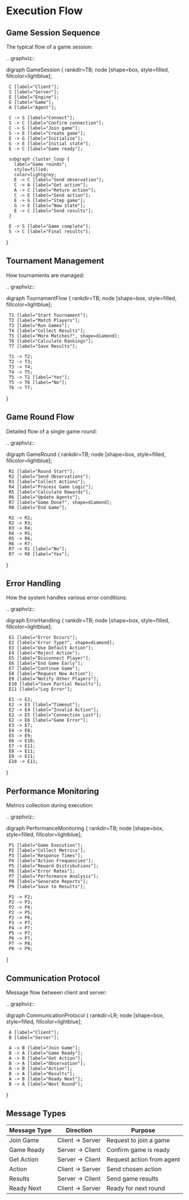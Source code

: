 # Execution Flow

## Game Session Sequence

The typical flow of a game session:

.. graphviz::

   digraph GameSession {
     rankdir=TB;
     node [shape=box, style=filled, fillcolor=lightblue];
     
     C [label="Client"];
     S [label="Server"];
     E [label="Engine"];
     G [label="Game"];
     A [label="Agent"];
     
     C -> S [label="Connect"];
     S -> C [label="Confirm connection"];
     C -> S [label="Join game"];
     S -> E [label="Create game"];
     E -> G [label="Initialize"];
     G -> E [label="Initial state"];
     E -> C [label="Game ready"];
     
     subgraph cluster_loop {
       label="Game rounds";
       style=filled;
       color=lightgrey;
       E -> C [label="Send observation"];
       C -> A [label="Get action"];
       A -> C [label="Return action"];
       C -> E [label="Send action"];
       E -> G [label="Step game"];
       G -> E [label="New state"];
       E -> C [label="Send results"];
     }
     
     E -> S [label="Game complete"];
     S -> C [label="Final results"];
   }

## Tournament Management

How tournaments are managed:

.. graphviz::

   digraph TournamentFlow {
     rankdir=TB;
     node [shape=box, style=filled, fillcolor=lightblue];
     
     T1 [label="Start Tournament"];
     T2 [label="Match Players"];
     T3 [label="Run Games"];
     T4 [label="Collect Results"];
     T5 [label="More Matches?", shape=diamond];
     T6 [label="Calculate Rankings"];
     T7 [label="Save Results"];
     
     T1 -> T2;
     T2 -> T3;
     T3 -> T4;
     T4 -> T5;
     T5 -> T2 [label="Yes"];
     T5 -> T6 [label="No"];
     T6 -> T7;
   }

## Game Round Flow

Detailed flow of a single game round:

.. graphviz::

   digraph GameRound {
     rankdir=TB;
     node [shape=box, style=filled, fillcolor=lightblue];
     
     R1 [label="Round Start"];
     R2 [label="Send Observations"];
     R3 [label="Collect Actions"];
     R4 [label="Process Game Logic"];
     R5 [label="Calculate Rewards"];
     R6 [label="Update Agents"];
     R7 [label="Game Done?", shape=diamond];
     R8 [label="End Game"];
     
     R1 -> R2;
     R2 -> R3;
     R3 -> R4;
     R4 -> R5;
     R5 -> R6;
     R6 -> R7;
     R7 -> R1 [label="No"];
     R7 -> R8 [label="Yes"];
   }

## Error Handling

How the system handles various error conditions:

.. graphviz::

   digraph ErrorHandling {
     rankdir=TB;
     node [shape=box, style=filled, fillcolor=lightblue];
     
     E1 [label="Error Occurs"];
     E2 [label="Error Type?", shape=diamond];
     E3 [label="Use Default Action"];
     E4 [label="Reject Action"];
     E5 [label="Disconnect Player"];
     E6 [label="End Game Early"];
     E7 [label="Continue Game"];
     E8 [label="Request New Action"];
     E9 [label="Notify Other Players"];
     E10 [label="Save Partial Results"];
     E11 [label="Log Error"];
     
     E1 -> E2;
     E2 -> E3 [label="Timeout"];
     E2 -> E4 [label="Invalid Action"];
     E2 -> E5 [label="Connection Lost"];
     E2 -> E6 [label="Game Error"];
     E3 -> E7;
     E4 -> E8;
     E5 -> E9;
     E6 -> E10;
     E7 -> E11;
     E8 -> E11;
     E9 -> E11;
     E10 -> E11;
   }

## Performance Monitoring

Metrics collection during execution:

.. graphviz::

   digraph PerformanceMonitoring {
     rankdir=TB;
     node [shape=box, style=filled, fillcolor=lightblue];
     
     P1 [label="Game Execution"];
     P2 [label="Collect Metrics"];
     P3 [label="Response Times"];
     P4 [label="Action Frequencies"];
     P5 [label="Reward Distributions"];
     P6 [label="Error Rates"];
     P7 [label="Performance Analysis"];
     P8 [label="Generate Reports"];
     P9 [label="Save to Results"];
     
     P1 -> P2;
     P2 -> P3;
     P2 -> P4;
     P2 -> P5;
     P2 -> P6;
     P3 -> P7;
     P4 -> P7;
     P5 -> P7;
     P6 -> P7;
     P7 -> P8;
     P8 -> P9;
   }

## Communication Protocol

Message flow between client and server:

.. graphviz::

   digraph CommunicationProtocol {
     rankdir=LR;
     node [shape=box, style=filled, fillcolor=lightblue];
     
     A [label="Client"];
     B [label="Server"];
     
     A -> B [label="Join Game"];
     B -> A [label="Game Ready"];
     A -> B [label="Get Action"];
     B -> A [label="Observation"];
     A -> B [label="Action"];
     B -> A [label="Results"];
     A -> B [label="Ready Next"];
     B -> A [label="Next Round"];
   }

## Message Types

| Message Type | Direction | Purpose |
|--------------|-----------|---------|
| Join Game | Client → Server | Request to join a game |
| Game Ready | Server → Client | Confirm game is ready |
| Get Action | Server → Client | Request action from agent |
| Action | Client → Server | Send chosen action |
| Results | Server → Client | Send game results |
| Ready Next | Client → Server | Ready for next round | 